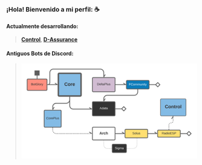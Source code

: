 ### ¡Hola! Bienvenido a mi perfil: ☕
#### Actualmente desarrollando: 

> <a href="https://github.com/AlexxTek/ControlPublic"><b>Control</b></a>, <a href="https://d-assurance.tk/"><b>D-Assurance</b></a>

#### Antiguos Bots de Discord:
> <img alt="Proyectos" src="./resources/projects.png" width="500px"/>
